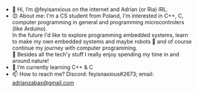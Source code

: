 - 👋 Hi, I’m @feyisanxious on the internet and Adrian (or Ria) IRL.
- :blush: About me: I'm a CS student from Poland, I'm interested in C++, C, computer programming in general and programming microcontrolers (like Arduino).
   <br>In the future I'd like to explore programming embedded systems, learn to make my own embedded systems and maybe robots :eyes: and of course continue my journey with computer programming.
   <br>:evergreen_tree: Besides all the tech'y stuff I really enjoy spending my time in and around nature!
- 🌱 I’m currently learning C++ & C
- 📫 How to reach me? Discord: feyisnaxious#2673; email: adrianzabax@gmail.com

<!---
Tinuloth/Tinuloth is a ✨ special ✨ repository because its `README.md` (this file) appears on your GitHub profile.
You can click the Preview link to take a look at your changes.
--->
